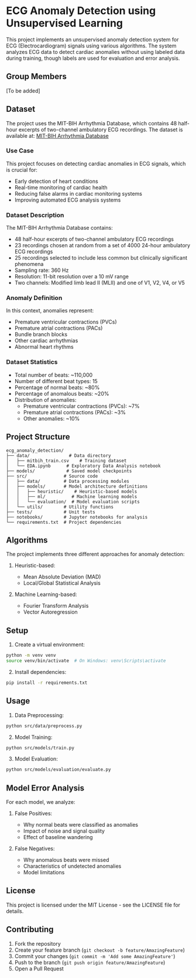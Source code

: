 # ECG Anomaly Detection using Unsupervised Learning

This project implements an unsupervised anomaly detection system for ECG (Electrocardiogram) signals using various algorithms. The system analyzes ECG data to detect cardiac anomalies without using labeled data during training, though labels are used for evaluation and error analysis.

## Group Members
[To be added]

## Dataset
The project uses the MIT-BIH Arrhythmia Database, which contains 48 half-hour excerpts of two-channel ambulatory ECG recordings. The dataset is available at: [MIT-BIH Arrhythmia Database](https://www.physionet.org/content/mitdb/1.0.0/)

### Use Case
This project focuses on detecting cardiac anomalies in ECG signals, which is crucial for:
- Early detection of heart conditions
- Real-time monitoring of cardiac health
- Reducing false alarms in cardiac monitoring systems
- Improving automated ECG analysis systems

### Dataset Description
The MIT-BIH Arrhythmia Database contains:
- 48 half-hour excerpts of two-channel ambulatory ECG recordings
- 23 recordings chosen at random from a set of 4000 24-hour ambulatory ECG recordings
- 25 recordings selected to include less common but clinically significant phenomena
- Sampling rate: 360 Hz
- Resolution: 11-bit resolution over a 10 mV range
- Two channels: Modified limb lead II (MLII) and one of V1, V2, V4, or V5

### Anomaly Definition
In this context, anomalies represent:
- Premature ventricular contractions (PVCs)
- Premature atrial contractions (PACs)
- Bundle branch blocks
- Other cardiac arrhythmias
- Abnormal heart rhythms

### Dataset Statistics
- Total number of beats: ~110,000
- Number of different beat types: 15
- Percentage of normal beats: ~80%
- Percentage of anomalous beats: ~20%
- Distribution of anomalies:
  - Premature ventricular contractions (PVCs): ~7%
  - Premature atrial contractions (PACs): ~3%
  - Other anomalies: ~10%

## Project Structure

```
ecg_anomaly_detection/
├── data/               # Data directory
│   ├── mitbih_train.csv    # Training dataset
│   └── EDA.ipynb      # Exploratory Data Analysis notebook
├── models/            # Saved model checkpoints
├── src/              # Source code
│   ├── data/         # Data processing modules
│   ├── models/       # Model architecture definitions
│   │   ├── heuristic/    # Heuristic-based models
│   │   ├── ml/          # Machine learning models
│   │   └── evaluation/  # Model evaluation scripts
│   └── utils/        # Utility functions
├── tests/            # Unit tests
├── notebooks/        # Jupyter notebooks for analysis
└── requirements.txt  # Project dependencies
```

## Algorithms

The project implements three different approaches for anomaly detection:

1. Heuristic-based:
   - Mean Absolute Deviation (MAD)
   - Local/Global Statistical Analysis

2. Machine Learning-based:
   - Fourier Transform Analysis
   - Vector Autoregression

## Setup

1. Create a virtual environment:
```bash
python -m venv venv
source venv/bin/activate  # On Windows: venv\Scripts\activate
```

2. Install dependencies:
```bash
pip install -r requirements.txt
```

## Usage

1. Data Preprocessing:
```bash
python src/data/preprocess.py
```

2. Model Training:
```bash
python src/models/train.py
```

3. Model Evaluation:
```bash
python src/models/evaluation/evaluate.py
```

## Model Error Analysis

For each model, we analyze:
1. False Positives:
   - Why normal beats were classified as anomalies
   - Impact of noise and signal quality
   - Effect of baseline wandering

2. False Negatives:
   - Why anomalous beats were missed
   - Characteristics of undetected anomalies
   - Model limitations

## License

This project is licensed under the MIT License - see the LICENSE file for details.

## Contributing

1. Fork the repository
2. Create your feature branch (`git checkout -b feature/AmazingFeature`)
3. Commit your changes (`git commit -m 'Add some AmazingFeature'`)
4. Push to the branch (`git push origin feature/AmazingFeature`)
5. Open a Pull Request 